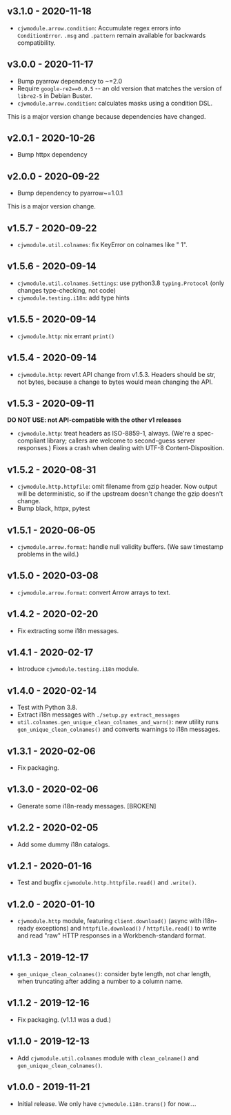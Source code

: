 v3.1.0 - 2020-11-18
-------------------

* `cjwmodule.arrow.condition`: Accumulate regex errors into `ConditionError`.
  `.msg` and `.pattern` remain available for backwards compatibility.

v3.0.0 - 2020-11-17
-------------------

* Bump pyarrow dependency to ~=2.0
* Require `google-re2==0.0.5` -- an old version that matches the version
  of `libre2-5` in Debian Buster.
* `cjwmodule.arrow.condition`: calculates masks using a condition DSL.

This is a major version change because dependencies have changed.

v2.0.1 - 2020-10-26
-------------------

* Bump httpx dependency

v2.0.0 - 2020-09-22
-------------------

* Bump dependency to pyarrow~=1.0.1

This is a major version change.

v1.5.7 - 2020-09-22
-------------------

* `cjwmodule.util.colnames`: fix KeyError on colnames like " 1".

v1.5.6 - 2020-09-14
-------------------

* `cjwmodule.util.colnames.Settings`: use python3.8 `typing.Protocol` (only
  changes type-checking, not code)
* `cjwmodule.testing.i18n`: add type hints

v1.5.5 - 2020-09-14
-------------------

* `cjwmodule.http`: nix errant `print()`

v1.5.4 - 2020-09-14
-------------------

* `cjwmodule.http`: revert API change from v1.5.3. Headers should be str, not
  bytes, because a change to bytes would mean changing the API.

v1.5.3 - 2020-09-11
-------------------

**DO NOT USE: not API-compatible with the other v1 releases**

* `cjwmodule.http`: treat headers as ISO-8859-1, always. (We're a spec-compliant
  library; callers are welcome to second-guess server responses.) Fixes a crash
  when dealing with UTF-8 Content-Disposition.

v1.5.2 - 2020-08-31
-------------------

* `cjwmodule.http.httpfile`: omit filename from gzip header. Now output will be
  deterministic, so if the upstream doesn't change the gzip doesn't change.
* Bump black, httpx, pytest

v1.5.1 - 2020-06-05
-------------------

* `cjwmodule.arrow.format`: handle null validity buffers. (We saw timestamp
  problems in the wild.)

v1.5.0 - 2020-03-08
-------------------

* `cjwmodule.arrow.format`: convert Arrow arrays to text.

v1.4.2 - 2020-02-20
-------------------

* Fix extracting some i18n messages.

v1.4.1 - 2020-02-17
-------------------

* Introduce `cjwmodule.testing.i18n` module.

v1.4.0 - 2020-02-14
-------------------

* Test with Python 3.8.
* Extract i18n messages with `./setup.py extract_messages`
* `util.colnames.gen_unique_clean_colnames_and_warn()`: new utility runs
  `gen_unique_clean_colnames()` and converts warnings to i18n messages.

v1.3.1 - 2020-02-06
-------------------

* Fix packaging.


v1.3.0 - 2020-02-06
-------------------

* Generate some i18n-ready messages. [BROKEN]

v1.2.2 - 2020-02-05
-------------------

* Add some dummy i18n catalogs.

v1.2.1 - 2020-01-16
-------------------

* Test and bugfix `cjwmodule.http.httpfile.read()` and `.write()`.

v1.2.0 - 2020-01-10
-------------------

* `cjwmodule.http` module, featuring `client.download()` (async with i18n-ready
  exceptions) and `httpfile.download()` / `httpfile.read()` to write and read
  "raw" HTTP responses in a Workbench-standard format.

v1.1.3 - 2019-12-17
-------------------

* `gen_unique_clean_colnames()`: consider byte length, not char length, when
  truncating after adding a number to a column name.

v1.1.2 - 2019-12-16
-------------------

* Fix packaging. (v1.1.1 was a dud.)

v1.1.0 - 2019-12-13
-------------------

* Add `cjwmodule.util.colnames` module with `clean_colname()` and
  `gen_unique_clean_colnames()`.

v1.0.0 - 2019-11-21
-------------------

* Initial release. We only have `cjwmodule.i18n.trans()` for now....
